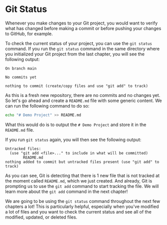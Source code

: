 # Git Status

Whenever you make changes to your Git project, you would want to verify what has changed before making a commit or before pushing your changes to GitHub, for example.

To check the current status of your project, you can use the `git status` command. If you run the `git status` command in the same directory where you initialized your Git project from the last chapter, you will see the following output:

```
On branch main

No commits yet

nothing to commit (create/copy files and use "git add" to track)
```

As this is a fresh new repository, there are no commits and no changes yet. So let's go ahead and create a `README.md` file with some generic content. We can run the following command to do so:

```bash
echo "# Demo Project" >> README.md
```

What this would do is to output the `# Demo Project` and store it in the `README.md` file.

If you run `git status` again, you will then see the following output:

```
Untracked files:
  (use "git add <file>..." to include in what will be committed)
        README.md
nothing added to commit but untracked files present (use "git add" to track)
```

As you can see, Git is detecting that there is 1 new file that is not tracked at the moment called `README.md`, which we just created. And already, Git is prompting us to use the `git add` command to start tracking the file. We will learn more about the `git add` command in the next chapter!

We are going to be using the `git status` command throughout the next few chapters a lot! This is particularly helpful, especially when you've modified a lot of files and you want to check the current status and see all of the modified, updated, or deleted files.